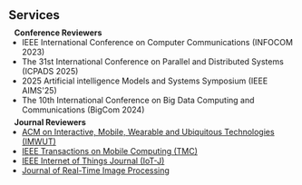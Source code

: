 <h1 id="services"></h1>

<h2 style="margin: 60px 0px 10px;">Services</h2>

<h4 style="margin:0 10px 0;">Conference Reviewers</h4>

<ul style="margin:0 0 5px;">
  <li>IEEE International Conference on Computer Communications (INFOCOM 2023)</li>
  <li>The 31st International Conference on Parallel and Distributed Systems (ICPADS 2025)</li>
  <li>2025 Artificial intelligence Models and Systems Symposium (IEEE AIMS'25)</li>
  <li>The 10th International Conference on Big Data Computing and Communications (BigCom 2024)</li>
</ul>

<h4 style="margin:0 10px 0;">Journal Reviewers</h4>

<ul style="margin:0 0 20px;">
  <li><a href="https://dl.acm.org/journal/imwut"> ACM on Interactive, Mobile, Wearable and Ubiquitous Technologies (IMWUT)</a></li>
  <li><a href="https://ieeexplore.ieee.org/xpl/RecentIssue.jsp?punumber=7755">IEEE Transactions on Mobile Computing (TMC)</a></li>
  <li><a href="https://ieee-iotj.org/">IEEE Internet of Things Journal (IoT-J)</a></li>
  <li><a href="https://link.springer.com/journal/11554">Journal of Real-Time Image Processing</a></li>
</ul>
